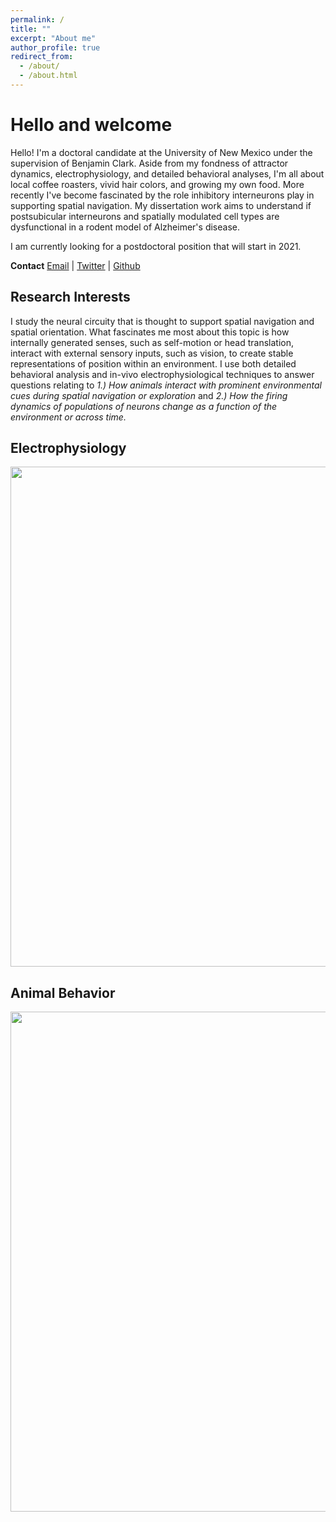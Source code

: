 ```yaml
---
permalink: /
title: ""
excerpt: "About me"
author_profile: true
redirect_from: 
  - /about/
  - /about.html
---
```


Hello and welcome
======
Hello! I'm a doctoral candidate at the University of New Mexico under the supervision of Benjamin Clark. Aside from my fondness of attractor dynamics, electrophysiology, and detailed behavioral analyses, I'm all about local coffee roasters, vivid hair colors, and growing my own food. More recently I've become fascinated by the role inhibitory interneurons play in supporting spatial navigation. My dissertation work aims to understand if postsubicular interneurons and spatially modulated cell types are dysfunctional in a rodent model of Alzheimer's disease.   

I am currently looking for a postdoctoral position that will start in 2021.  

**Contact**
[Email](mailto:lberkowitz@unm.edu) | [Twitter](https://twitter.com/lauraberkowitz) | [Github](https://github.com/lolaBerkowitz)

Research Interests
------

I study the neural circuity that is thought to support spatial navigation and spatial orientation. What fascinates me most about this topic is how internally generated senses, such as self-motion or head translation, interact with external sensory inputs, such as vision, to create stable representations of position within an environment. I use both detailed behavioral analysis and in-vivo electrophysiological techniques to answer questions relating to *1.) How animals interact with prominent environmental cues during spatial navigation or exploration* and *2.) How the firing dynamics of populations of neurons change as a function of the environment or across time.* 

Electrophysiology
------
<img src="https://github.com/lolaBerkowitz/lolaBerkowitz.github.io/blob/master/images/Visual_HD.png" width="800px"> 

Animal Behavior 
------
<img src="https://github.com/lolaBerkowitz/lolaBerkowitz.github.io/blob/master/images/Behavior_example.png" width="800px"> 


